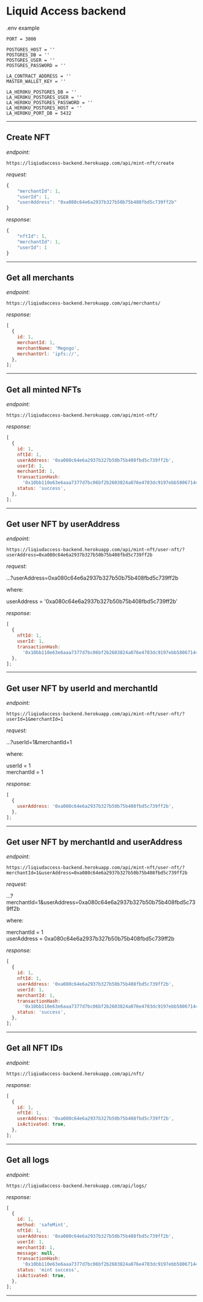# Liquid Access backend

.env example

```
PORT = 3000

POSTGRES_HOST = ''
POSTGRES_DB = ''
POSTGRES_USER = ''
POSTGRES_PASSWORD = ''

LA_CONTRACT_ADDRESS = ''
MASTER_WALLET_KEY = ''

LA_HEROKU_POSTGRES_DB = ''
LA_HEROKU_POSTGRES_USER = ''
LA_HEROKU_POSTGRES_PASSWORD = ''
LA_HEROKU_POSTGRES_HOST = ''
LA_HEROKU_PORT_DB = 5432
```

---

## Create NFT

_endpoint:_

```
https://liqiudaccess-backend.herokuapp.com/api/mint-nft/create
```

_request:_

```js
{
    "merchantId": 1,
    "userId": 1,
    "userAddress": "0xa080c64e6a2937b327b50b75b408fbd5c739ff2b"
}
```

_response:_

```js
{
    "nftId": 1,
    "merchantId": 1,
    "userId": 1
}
```

---

## Get all merchants

_endpoint:_

```
https://liqiudaccess-backend.herokuapp.com/api/merchants/
```

_response:_

```js
[
  {
    id: 1,
    merchantId: 1,
    merchantName: 'Megogo',
    merchantUrl: 'ipfs://',
  },
];
```

---

## Get all minted NFTs

_endpoint:_

```
https://liqiudaccess-backend.herokuapp.com/api/mint-nft/
```

_response:_

```js
[
  {
    id: 1,
    nftId: 1,
    userAddress: '0xa080c64e6a2937b327b50b75b408fbd5c739ff2b',
    userId: 1,
    merchantId: 1,
    transactionHash:
      '0x10bb110e63e6aaa7377d7bc06bf2b2603824a076e4703dc9197ebb580671447e',
    status: 'success',
  },
];
```

---

## Get user NFT by userAddress

_endpoint:_

```
https://liqiudaccess-backend.herokuapp.com/api/mint-nft/user-nft/?userAddress=0xa080c64e6a2937b327b50b75b408fbd5c739ff2b
```

_request:_

...?userAddress=0xa080c64e6a2937b327b50b75b408fbd5c739ff2b

where:

userAddress = '0xa080c64e6a2937b327b50b75b408fbd5c739ff2b'

_response:_

```js
[
  {
    nftId: 1,
    userId: 1,
    transactionHash:
      '0x10bb110e63e6aaa7377d7bc06bf2b2603824a076e4703dc9197ebb580671447e',
  },
];
```

---

## Get user NFT by userId and merchantId

_endpoint:_

```
https://liqiudaccess-backend.herokuapp.com/api/mint-nft/user-nft/?userId=1&merchantId=1
```

_request:_

...?userId=1&merchantId=1

where:

userId = 1\
merchantId = 1

_response:_

```js
[
  {
    userAddress: '0xa080c64e6a2937b327b50b75b408fbd5c739ff2b',
  },
];
```

---

## Get user NFT by merchantId and userAddress

_endpoint:_

```
https://liqiudaccess-backend.herokuapp.com/api/mint-nft/user-nft/?merchantId=1&userAddress=0xa080c64e6a2937b327b50b75b408fbd5c739ff2b
```

_request:_

...?merchantId=1&userAddress=0xa080c64e6a2937b327b50b75b408fbd5c739ff2b

where:

merchantId = 1\
userAddress = 0xa080c64e6a2937b327b50b75b408fbd5c739ff2b

_response:_

```js
[
  {
    id: 1,
    nftId: 1,
    userAddress: '0xa080c64e6a2937b327b50b75b408fbd5c739ff2b',
    userId: 1,
    merchantId: 1,
    transactionHash:
      '0x10bb110e63e6aaa7377d7bc06bf2b2603824a076e4703dc9197ebb580671447e',
    status: 'success',
  },
];
```

---

## Get all NFT IDs

_endpoint:_

```
https://liqiudaccess-backend.herokuapp.com/api/nft/
```

_response:_

```js
[
  {
    id: 1,
    nftId: 1,
    userAddress: '0xa080c64e6a2937b327b50b75b408fbd5c739ff2b',
    isActivated: true,
  },
];
```

---

## Get all logs

_endpoint:_

```
https://liqiudaccess-backend.herokuapp.com/api/logs/
```

_response:_

```js
[
  {
    id: 1,
    method: 'safeMint',
    nftId: 1,
    userAddress: '0xa080c64e6a2937b327b50b75b408fbd5c739ff2b',
    userId: 1,
    merchantId: 1,
    message: null,
    transactionHash:
      '0x10bb110e63e6aaa7377d7bc06bf2b2603824a076e4703dc9197ebb580671447e',
    status: 'mint success',
    isActivated: true,
  },
];
```

---
